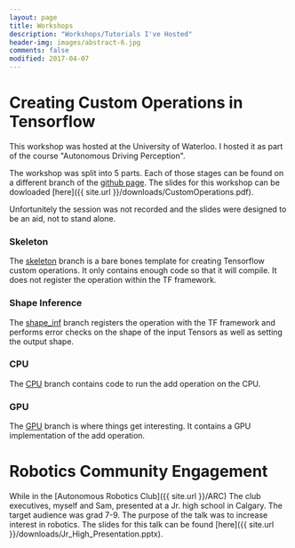 ```yaml
---
layout: page
title: Workshops
description: "Workshops/Tutorials I've Hosted"
header-img: images/abstract-6.jpg
comments: false
modified: 2017-04-07
---
```


# Creating Custom Operations in Tensorflow

This workshop was hosted at the University of Waterloo. I hosted it as part of the course "Autonomous Driving Perception".

The workshop was split into 5 parts. Each of those stages can be found on a different branch of the [github page](https://github.com/mattangus/TF-Custom-Op-Workshop). The slides for this workshop can be dowloaded [here]({{ site.url }}/downloads/CustomOperations.pdf).

Unfortunitely the session was not recorded and the slides were designed to be an aid, not to stand alone.

### Skeleton

The [skeleton](https://github.com/mattangus/TF-Custom-Op-Workshop/tree/skeleton) branch is a bare bones template for creating Tensorflow custom operations. It only contains enough code so that it will compile. It does not register the operation within the TF framework.

### Shape Inference

The [shape_inf](https://github.com/mattangus/TF-Custom-Op-Workshop/tree/shape_inf) branch registers the operation with the TF framework and performs error checks on the shape of the input Tensors as well as setting the output shape.

### CPU

The [CPU](https://github.com/mattangus/TF-Custom-Op-Workshop/tree/cpu) branch contains code to run the add operation on the CPU.

### GPU

The [GPU](https://github.com/mattangus/TF-Custom-Op-Workshop/tree/gpu) branch is where things get interesting. It contains a GPU implementation of the add operation.

# Robotics Community Engagement

While in the [Autonomous Robotics Club]({{ site.url }}/ARC) The club executives, myself and Sam, presented at a Jr. high school in Calgary. The target audience was grad 7-9. The purpose of the talk was to increase interest in robotics. The slides for this talk can be found [here]({{ site.url }}/downloads/Jr_High_Presentation.pptx).